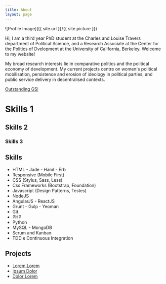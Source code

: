 ```yaml
---
title: About
layout: page
---
```

![Profile Image]({{ site.url }}/{{ site.picture }})

Hi, I am a third year PhD student at the Charles and Louise Travers department of Political Science, and a Research Associate at the Center for the Politics of Dvelopment at the University of California, Berkeley. Welcome to my website!

My broad research interests lie in comparative politics and the political economy of development. My current projects centre on women's political mobilisation, persistence and erosion of ideology in political parties, and public service delivery in decentralised contexts.

[Outstanding GSI](http://gsi.berkeley.edu/programs-services/award-programs/ogsi/)


# Skills 1
## Skills 2
### Skills 3

<h2>Skills</h2>

<ul class="skill-list">
	<li>HTML - Jade - Haml - Erb</li>
	<li>Responsive (Mobile First)</li>
	<li>CSS (Stylus, Sass, Less)</li>
	<li>Css Frameworks (Bootstrap, Foundation)</li>
	<li>Javascript (Design Patterns, Testes)</li>
	<li>NodeJS</li>
	<li>AngularJS - ReactJS</li>
	<li>Grunt - Gulp - Yeoman</li>
	<li>Git</li>
	<li>PHP</li>
	<li>Python</li>
	<li>MySQL - MongoDB</li>
	<li>Scrum and Kanban</li>
	<li>TDD e Continuous Integration</li>
</ul>

<h2>Projects</h2>

<ul>
	<li><a href="https://github.com/">Lorem Lorem</a></li>
	<li><a href="https://github.com/">Ipsum Dolor</a></li>
	<li><a href="https://github.com/">Dolor Lorem</a></li>
</ul>
